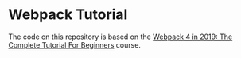 # Webpack Tutorial

The code on this repository is based on the
[Webpack 4 in 2019: The Complete Tutorial For Beginners](https://www.udemy.com/webpack-from-beginner-to-advanced/)
course.
